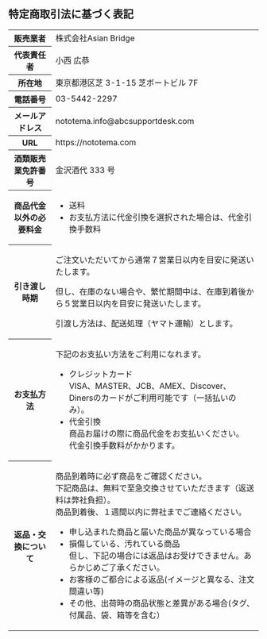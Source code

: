 ## 特定商取引法に基づく表記

<table>
  <tr>
    <th>販売業者</th>
    <td>株式会社Asian Bridge  </td>
  </tr>
  <tr>
    <th>代表責任者</th>
    <td>小西 広恭</td>
  </tr>
  <tr>
    <th>所在地</th>
    <td>東京都港区芝 3-1-15 芝ボートビル 7F</td>
  </tr>
  <tr>
    <th>電話番号</th>
    <td>03-5442-2297</td>
  </tr>
  <tr>
    <th>メールアドレス</th>
    <td>nototema.info@abcsupportdesk.com</td>
  </tr>
  <tr>
    <th>URL</th>
    <td>https://nototema.com</td>
  </tr>
  <tr>
    <th>酒類販売業免許番号</th>
    <td>金沢酒代 333 号</td>
  </tr>
  <tr>
    <th>商品代金以外の必要料金</th>
    <td>
      <ul>
        <li>送料</li>
        <li>お支払方法に代金引換を選択された場合は、代金引換手数料</li>
      </ul>
    </td>
  </tr>
  <tr>
    <th>引き渡し時期</th>
    <td>
      <p>ご注文いただいてから通常７営業日以内を目安に発送いたします。</p>
      <p>但し、在庫のない場合や、繁忙期間中は、在庫到着後から５営業日以内を目安に発送いたします。</p>
      <p>引渡し方法は、配送処理（ヤマト運輸）とします。</p>
    </td>
  </tr>
  <tr>
    <th>お支払方法</th>
    <td>
      <p>下記のお支払い方法をご利用になれます。</p>
      <ul>
        <li>クレジットカード<br>VISA、MASTER、JCB、AMEX、Discover、Dinersのカードがご利用可能です（一括払いのみ）。</li>
        <li>代金引換<br>商品お届けの際に商品代金をお支払いください。<br>代金引換手数料がかかります。</li>
      </ul>
    </td>
  </tr>
  <tr>
    <th>返品・交換について</th>
    <td>
      <p>商品到着時に必ず商品をご確認ください。<br>下記商品は、無料で至急交換させていただきます（返送料は弊社負担）。<br>商品到着後、１週間以内に弊社までご連絡ください。</p>
      <ul>
        <li>申し込まれた商品と届いた商品が異なっている場合</li>
        <li>損傷している、汚れている商品<br>但し、下記の場合には返品はお受けできません。あらかじめご了承ください。</li>
        <li>お客様のご都合による返品(イメージと異なる、注文間違い等)</li>
        <li>その他、出荷時の商品状態と差異がある場合(タグ、付属品、袋、箱等を含む）</li>
      </ul>
    </td>
  </tr>
</table>
